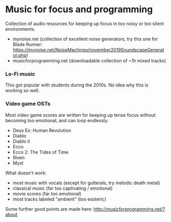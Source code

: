 # Music for focus and programming

Collection of audio resources for keeping up focus in too noisy or too silent environments. 

* mynoise.net (collection of excellent noise generators, try this one for Blade Runner: https://mynoise.net/NoiseMachines/november2019SoundscapeGenerator.php)
* musicforprogramming.net (downloadable collection of ~1h mixed tracks)

### Lo-Fi music

This got popular with students during the 2010s. No idea why this is working so well. 

### Video game OSTs

Most video game scores are written for keeping up tense focus without becoming too emotional, and can loop endlessly. 

* Deus Ex: Human Revolution
* Diablo
* Diablo II
* Ecco
* Ecco 2: The Tides of Time
* Riven
* Myst


What doesn't work: 
* most music with vocals (except for gutterals, try melodic death metal)
* classical music (far too captivating / emotional)
* movie scores (far too emotional)
* most tracks labeled "ambient" (too esoteric)

Some further good points are made here: http://musicforprogramming.net/?about

